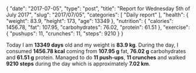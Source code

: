 {
    "date": "2017-07-05",
    "type": "post",
    "title": "Report for Wednesday 5th of July 2017",
    "slug": "2017\/07\/05",
    "categories": [
        "Daily report"
    ],
    "health": {
        "weight": 83.9,
        "height": 173,
        "age": 13349
    },
    "nutrition": {
        "calories": 1456.78,
        "fat": 107.95,
        "carbohydrates": 76.02,
        "protein": 61.51
    },
    "exercise": {
        "pushups": 11,
        "crunches": 11,
        "steps": 9210
    }
}

Today I am <strong>13349 days</strong> old and my weight is <strong>83.9 kg</strong>. During the day, I consumed <strong>1456.78 kcal</strong> coming from <strong>107.95 g</strong> fat, <strong>76.02 g</strong> carbohydrates and <strong>61.51 g</strong> protein. Managed to do <strong>11 push-ups</strong>, <strong>11 crunches</strong> and walked <strong>9210 steps</strong> during the day which is approximately <strong>7.02 km</strong>.